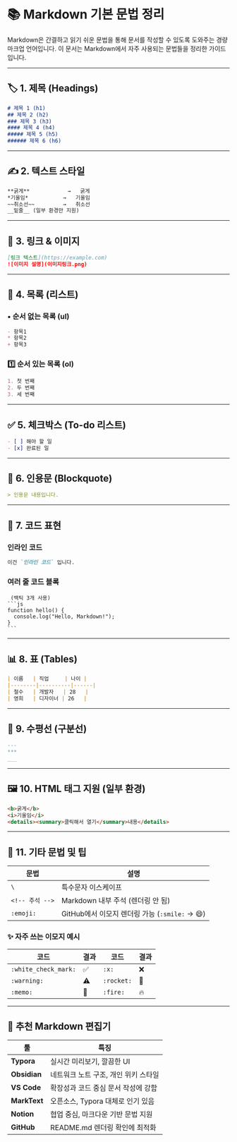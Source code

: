 # 📚 Markdown 기본 문법 정리

Markdown은 간결하고 읽기 쉬운 문법을 통해 문서를 작성할 수 있도록 도와주는 경량 마크업 언어입니다. 이 문서는 Markdown에서 자주 사용되는 문법들을 정리한 가이드입니다.

---

## 🏷️ 1. 제목 (Headings)
```md
# 제목 1 (h1)
## 제목 2 (h2)
### 제목 3 (h3)
#### 제목 4 (h4)
##### 제목 5 (h5)
###### 제목 6 (h6)
```

---

## ✍️ 2. 텍스트 스타일
```md
**굵게**            →   굵게
*기울임*           →   기울임
~~취소선~~         →   취소선
__밑줄__ (일부 환경만 지원)
```

---

## 🔗 3. 링크 & 이미지
```md
[링크 텍스트](https://example.com)
![이미지 설명](이미지링크.png)
```

---

## 📄 4. 목록 (리스트)

### • 순서 없는 목록 (ul)
```md
- 항목1
* 항목2
+ 항목3
```

### 1️⃣ 순서 있는 목록 (ol)
```md
1. 첫 번째
2. 두 번째
3. 세 번째
```

---

## ✅ 5. 체크박스 (To-do 리스트)
```md
- [ ] 해야 할 일
- [x] 완료된 일
```

---

## 💬 6. 인용문 (Blockquote)
```md
> 인용문 내용입니다.
```

---

## 🧾 7. 코드 표현

### 인라인 코드
```md
이건 `인라인 코드` 입니다.
```

### 여러 줄 코드 블록
<pre><code> (백틱 3개 사용)
```js
function hello() {
  console.log("Hello, Markdown!");
}
```
</code></pre>

---

## 📊 8. 표 (Tables)
```md
| 이름   | 직업     | 나이 |
|--------|----------|------|
| 철수   | 개발자   | 28   |
| 영희   | 디자이너 | 26   |
```

---

## 🔢 9. 수평선 (구분선)
```md
---
***
___
```

---

## 🖼️ 10. HTML 태그 지원 (일부 환경)
```html
<b>굵게</b>
<i>기울임</i>
<details><summary>클릭해서 열기</summary>내용</details>
```

---

## 🧩 11. 기타 문법 및 팁

| 문법 | 설명 |
|------|------|
| `\` | 특수문자 이스케이프 |
| `<!-- 주석 -->` | Markdown 내부 주석 (렌더링 안 됨) |
| `:emoji:` | GitHub에서 이모지 렌더링 가능 (`:smile:` → 😄) |

### ✨ 자주 쓰는 이모지 예시

| 코드 | 결과 | 코드 | 결과 |
|------|-------|------|------|
| `:white_check_mark:` | ✅ | `:x:` | ❌ |
| `:warning:` | ⚠️ | `:rocket:` | 🚀 |
| `:memo:` | 📝 | `:fire:` | 🔥 |

---

## 📌 추천 Markdown 편집기

| 툴 | 특징 |
|----|------|
| **Typora** | 실시간 미리보기, 깔끔한 UI |
| **Obsidian** | 네트워크 노트 구조, 개인 위키 스타일 |
| **VS Code** | 확장성과 코드 중심 문서 작성에 강함 |
| **MarkText** | 오픈소스, Typora 대체로 인기 있음 |
| **Notion** | 협업 중심, 마크다운 기반 문법 지원 |
| **GitHub** | README.md 렌더링 확인에 최적화 |
